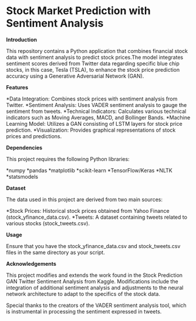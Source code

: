 # Stock Market Prediction with Sentiment Analysis

**Introduction**

This repository contains a Python application that combines financial stock data with sentiment analysis to predict stock prices.The model integrates sentiment scores derived from Twitter data regarding specific blue chip stocks, in this case, Tesla (TSLA), to enhance the stock price prediction accuracy using a Generative Adversarial Network (GAN).

**Features**

*Data Integration: Combines stock prices with sentiment analysis from Twitter.
*Sentiment Analysis: Uses VADER sentiment analysis to gauge the sentiment from tweets.
*Technical Indicators: Calculates various technical indicators such as Moving Averages, MACD, and Bollinger Bands.
*Machine Learning Model: Utilizes a GAN consisting of LSTM layers for stock price prediction.
*Visualization: Provides graphical representations of stock prices and predictions.

**Dependencies**

This project requires the following Python libraries:

*numpy
*pandas
*matplotlib
*scikit-learn
*TensorFlow/Keras
*NLTK
*statsmodels

**Dataset**

The data used in this project are derived from two main sources:

*Stock Prices: Historical stock prices obtained from Yahoo Finance (stock_yfinance_data.csv).
*Tweets: A dataset containing tweets related to various stocks (stock_tweets.csv).

**Usage**

Ensure that you have the stock_yfinance_data.csv and stock_tweets.csv files in the same directory as your script.

**Acknowledgements**

This project modifies and extends the work found in the Stock Prediction GAN Twitter Sentiment Analysis from Kaggle. Modifications include the integration of additional sentiment analysis and adjustments to the neural network architecture to adapt to the specifics of the stock data.

Special thanks to the creators of the VADER sentiment analysis tool, which is instrumental in processing the sentiment expressed in tweets.


